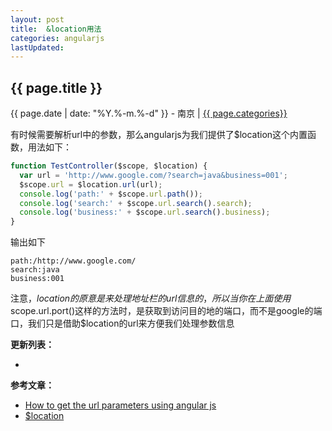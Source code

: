 ```yaml
---
layout: post
title:  &location用法
categories: angularjs
lastUpdated:
---
```


## {{ page.title }}

{{ page.date | date: "%Y.%-m.%-d" }} - 南京 | <a href="/archive#{{ page.categories }}">{{ page.categories}}</a>

有时候需要解析url中的参数，那么angularjs为我们提供了$location这个内置函数，用法如下：

```javascript
function TestController($scope, $location) {
  var url = 'http://www.google.com/?search=java&business=001';
  $scope.url = $location.url(url);
  console.log('path:' + $scope.url.path());
  console.log('search:' + $scope.url.search().search);
  console.log('business:' + $scope.url.search().business);
}
```

输出如下

```
path:/http://www.google.com/
search:java
business:001
```

注意，$location的原意是来处理地址栏的url信息的，所以当你在上面使用$scope.url.port()这样的方法时，是获取到访问目的地的端口，而不是google的端口，我们只是借助$location的url来方便我们处理参数信息

**更新列表：**

*



**参考文章：**

* [How to get the url parameters using angular js][1]
* [$location][2]


[1]: http://stackoverflow.com/questions/11758079/how-to-get-the-url-parameters-using-angular-js
[2]: https://docs.angularjs.org/api/ng/service/$location
